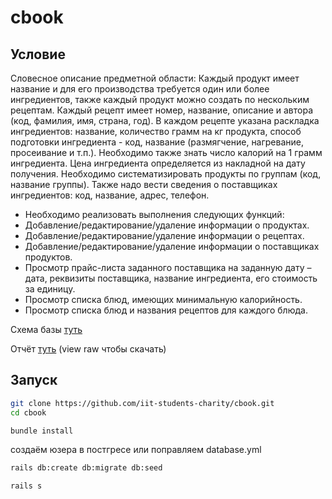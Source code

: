 # cbook

## Условие

Словесное описание предметной области: Каждый продукт имеет название и для его производства требуется один или более ингредиентов, также каждый продукт можно создать по нескольким рецептам. Каждый рецепт имеет номер, название, описание и автора (код, фамилия, имя, страна, год). В каждом рецепте указана раскладка ингредиентов: название, количество грамм на кг продукта, способ подготовки ингредиента - код, название (размягчение, нагревание, просеивание и т.п.). Необходимо также знать число калорий на 1 грамм ингредиента. Цена ингредиента определяется из накладной на дату получения. Необходимо систематизировать продукты по группам (код, название группы). Также надо вести сведения о поставщиках ингредиентов: код, название, адрес, телефон.
* Необходимо реализовать выполнения следующих функций:
* Добавление/редактирование/удаление информации о продуктах.
* Добавление/редактирование/удаление информации о рецептах.
* Добавление/редактирование/удаление информации о поставщиках продуктов.
* Просмотр прайс-листа заданного поставщика на заданную дату – дата, реквизиты поставщика, название ингредиента, его стоимость за единицу.
* Просмотр списка блюд, имеющих минимальную калорийность.
* Просмотр списка блюд и названия рецептов для каждого блюда.

Схема базы [туть](https://github.com/iit-students-charity/cbook/blob/master/schema.yml)

Отчёт [туть](https://github.com/iit-students-charity/cbook/blob/master/report.docx) (view raw чтобы скачать)

## Запуск

```bash
git clone https://github.com/iit-students-charity/cbook.git
cd cbook

bundle install
```
создаём юзера в постгресе или поправляем database.yml

```bash
rails db:create db:migrate db:seed 

rails s
```
